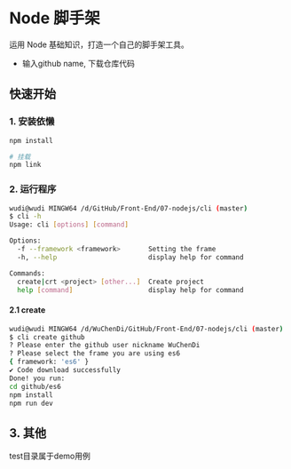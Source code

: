 # Node 脚手架

运用 Node 基础知识，打造一个自己的脚手架工具。

- 输入github name, 下载仓库代码

## 快速开始

### 1. 安装依懒

```bash
npm install

# 挂载
npm link
```

### 2. 运行程序

```bash
wudi@wudi MINGW64 /d/GitHub/Front-End/07-nodejs/cli (master)
$ cli -h
Usage: cli [options] [command]

Options:
  -f --framework <framework>       Setting the frame
  -h, --help                       display help for command

Commands:
  create|crt <project> [other...]  Create project
  help [command]                   display help for command
```

#### 2.1 create

```bash
wudi@wudi MINGW64 /d/WuChenDi/GitHub/Front-End/07-nodejs/cli (master)
$ cli create github
? Please enter the github user nickname WuChenDi
? Please select the frame you are using es6
{ framework: 'es6' }
✔ Code download successfully
Done! you run:
cd github/es6
npm install 
npm run dev 
```

## 3. 其他

test目录属于demo用例
